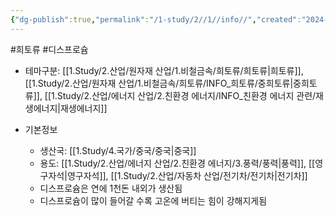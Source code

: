 ```yaml
---
{"dg-publish":true,"permalink":"/1-study/2//1//info//","created":"2024-11-20T21:02:28.810+09:00","updated":"2025-06-26T12:56:57.266+09:00"}
---
```


#희토류 #디스프로슘


- 테마구분: [[1.Study/2.산업/원자재 산업/1.비철금속/희토류/희토류\|희토류]], [[1.Study/2.산업/원자재 산업/1.비철금속/희토류/INFO_희토류/중희토류\|중희토류]], [[1.Study/2.산업/에너지 산업/2.친환경 에너지/INFO_친환경 에너지 관련/재생에너지\|재생에너지]]


- 기본정보

	- 생산국: [[1.Study/4.국가/중국/중국\|중국]]
	- 용도: [[1.Study/2.산업/에너지 산업/2.친환경 에너지/3.풍력/풍력\|풍력]], [[영구자석\|영구자석]], [[1.Study/2.산업/자동차 산업/전기차/전기차\|전기차]]
	- 디스프로슘은 연에 1천돈 내외가 생산됨
	- 디스프로슘이 많이 들어갈 수록 고온에 버티는 힘이 강해지게됨